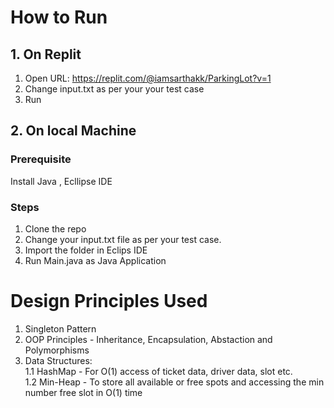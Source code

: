# How to Run


## 1. On Replit
1. Open URL: https://replit.com/@iamsarthakk/ParkingLot?v=1
2. Change input.txt as per your your test case
3. Run

## 2. On local Machine

### Prerequisite
Install Java , Ecllipse IDE

### Steps
1. Clone the repo
2. Change your input.txt file as per your test case.
3. Import the folder in Eclips IDE
4. Run Main.java as Java Application

# Design Principles Used
1. Singleton Pattern
2. OOP Principles - Inheritance, Encapsulation, Abstaction and Polymorphisms
3. Data Structures: <br/>
  1.1 HashMap - For O(1) access of ticket data, driver data, slot etc. <br/>
  1.2 Min-Heap - To store all available or free spots and accessing the min number free slot in O(1) time

